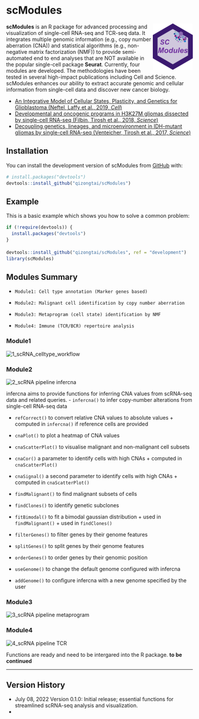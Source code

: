 
<!-- README.md is generated from README.Rmd. Please edit that file -->

# scModules

<img align="right" width="108" height="125" src="man/figures/scModules1.png">

<!-- badges: start -->
<!-- badges: end -->

**scModules** is an R package for advanced processing and visualization
of single-cell RNA-seq and TCR-seq data. It integrates multiple genomic
information (e.g., copy number aberration (CNA)) and statistical
algorithms (e.g., non-negative matrix factorization (NMF)) to provide
semi-automated end to end analyses that are NOT available in the popular
single-cell package **Seurat**. Currently, four modules are developed.
The methodologies have been tested in several high-impact publications
including Cell and Science. scModules enhances our ability to extract
accurate genomic and cellular information from single-cell data and
discover new cancer biology.

-   [An Integrative Model of Cellular States, Plasticity, and Genetics
    for Glioblastoma (Neftel, Laffy et al., 2019,
    *Cell*)](https://doi.org/10.1016/j.cell.2019.06.024)
-   [Developmental and oncogenic programs in H3K27M gliomas dissected by
    single-cell RNA-seq (Filbin, Tirosh et al., 2018,
    *Science*)](https://doi.org/10.1126/science.aao4750)
-   [Decoupling genetics, lineages, and microenvironment in IDH-mutant
    gliomas by single-cell RNA-seq (Venteicher, Tirosh et al., 2017,
    *Science*)](https://doi.org/10.1126/science.aai8478)

## Installation

You can install the development version of scModules from
[GitHub](https://github.com/) with:

``` r
# install.packages("devtools")
devtools::install_github("qizongtai/scModules")
```

## Example

This is a basic example which shows you how to solve a common problem:

``` r
if (!require(devtools)) {
  install.packages("devtools")
}

devtools::install_github("qizongtai/scModules", ref = "development")
library(scModules)
```

## Modules Summary

-   `Module1: Cell type annotation (Marker genes based)`

-   `Module2: Malignant cell identification by copy number aberration`

-   `Module3: Metaprogram (cell state) identification by NMF`

-   `Module4: Immune (TCR/BCR) repertoire analysis`

### Module1

![1_scRNA_celltype_workflow](https://user-images.githubusercontent.com/33009124/177924123-b77d89d4-fc91-4673-8ca3-1823942e7d36.PNG)

### Module2

![2_scRNA pipeline
infercna](https://user-images.githubusercontent.com/33009124/177924157-cda90bf3-4953-4c3f-9ab5-7ba03c6222c9.PNG)

infercna aims to provide functions for inferring CNA values from
scRNA-seq data and related queries. - `infercna()` to infer copy-number
alterations from single-cell RNA-seq data

-   `refCorrect()` to convert relative CNA values to absolute values +
    computed in `infercna()` if reference cells are provided

-   `cnaPlot()` to plot a heatmap of CNA values

-   `cnaScatterPlot()` to visualise malignant and non-malignant cell
    subsets

-   `cnaCor()` a parameter to identify cells with high CNAs + computed
    in `cnaScatterPlot()`

-   `cnaSignal()` a second parameter to identify cells with high CNAs +
    computed in `cnaScatterPlot()`

-   `findMalignant()` to find malignant subsets of cells

-   `findClones()` to identify genetic subclones

-   `fitBimodal()` to fit a bimodal gaussian distribution + used in
    `findMalignant()` + used in `findClones()`

-   `filterGenes()` to filter genes by their genome features

-   `splitGenes()` to split genes by their genome features

-   `orderGenes()` to order genes by their genomic position

-   `useGenome()` to change the default genome configured with infercna

-   `addGenome()` to configure infercna with a new genome specified by
    the user

### Module3
![3_scRNA pipeline metaprogram](https://user-images.githubusercontent.com/33009124/180665518-828756b2-df70-4bee-a587-70987cc2cf6c.PNG)


### Module4
![4_scRNA pipeline TCR](https://user-images.githubusercontent.com/33009124/180666982-f8624731-26d8-46bc-86d8-5adf0d116150.PNG)

Functions are ready and need to be intergared into the R package. **to be continued**

------------------------------------------------------------------------

## Version History

-   July 08, 2022 Version 0.1.0: Initial release; essential functions
    for streamlined scRNA-seq analysis and visualization.
-
